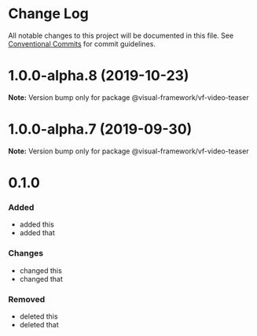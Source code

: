 # Change Log

All notable changes to this project will be documented in this file.
See [Conventional Commits](https://conventionalcommits.org) for commit guidelines.

# 1.0.0-alpha.8 (2019-10-23)

**Note:** Version bump only for package @visual-framework/vf-video-teaser





# 1.0.0-alpha.7 (2019-09-30)

**Note:** Version bump only for package @visual-framework/vf-video-teaser





# 0.1.0

### Added
- added this
- added that

### Changes

- changed this
- changed that

### Removed

- deleted this
- deleted that
